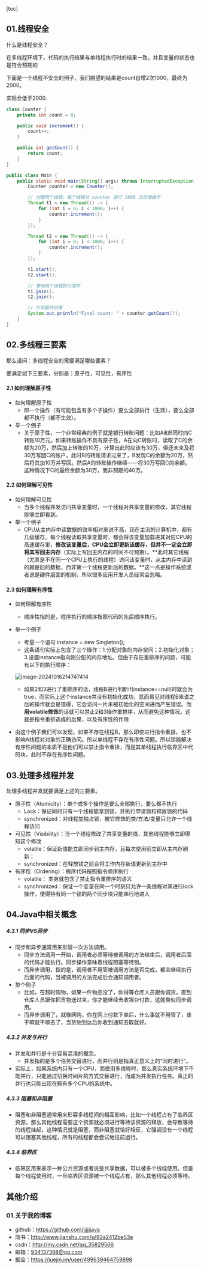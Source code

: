 [toc]

## 01.线程安全

什么是线程安全？

在多线程环境下，代码的执行结果与单线程执行时的结果一致，并且变量的状态也是符合预期的



下面是一个线程不安全的例子，我们期望的结果是count自增2次1000，最终为2000。

实际会低于2000.

```java
class Counter {
    private int count = 0;

    public void increment() {
        count++;
    }

    public int getCount() {
        return count;
    }
}

public class Main {
    public static void main(String[] args) throws InterruptedException {
        Counter counter = new Counter();

        // 创建两个线程，每个线程对 counter 进行 1000 次自增操作
        Thread t1 = new Thread(() -> {
            for (int i = 0; i < 1000; i++) {
                counter.increment();
            }
        });

        Thread t2 = new Thread(() -> {
            for (int i = 0; i < 1000; i++) {
                counter.increment();
            }
        });

        t1.start();
        t2.start();

        // 等待两个线程执行完毕
        t1.join();
        t2.join();

        // 打印最终结果
        System.out.println("Final count: " + counter.getCount());
    }
}

```



## 02.多线程三要素

那么请问：多线程安全的需要满足哪些要素？

要满足如下三要素，分别是：原子性，可见性，有序性

#### 2.1 如何理解原子性

- 如何理解原子性
  - 即一个操作（有可能包含有多个子操作）要么全部执行（生效），要么全部都不执行（都不生效）。
- 举一个例子
  - 关于原子性，一个非常经典的例子就是银行转账问题：比如A和B同时向C转账10万元。如果转账操作不具有原子性，A在向C转账时，读取了C的余额为20万，然后加上转账的10万，计算出此时应该有30万，但还未来及将30万写回C的账户，此时B的转账请求过来了，B发现C的余额为20万，然后将其加10万并写回。然后A的转账操作继续——将30万写回C的余额。这种情况下C的最终余额为30万，而非预期的40万。

#### 2.2 如何理解可见性

- 如何理解可见性
  - 当多个线程并发访问共享变量时，一个线程对共享变量的修改，其它线程能够立即看到。
- 举一个例子
  - CPU从主内存中读数据的效率相对来说不高，现在主流的计算机中，都有几级缓存。每个线程读取共享变量时，都会将该变量加载进其对应CPU的高速缓存里，**修改该变量后，CPU会立即更新该缓存，但并不一定会立即将其写回主内存**（实际上写回主内存的时间不可预期）。**此时其它线程（尤其是不在同一个CPU上执行的线程）访问该变量时，从主内存中读到的就是旧的数据，而非第一个线程更新后的数据。**这一点是操作系统或者说是硬件层面的机制，所以很多应用开发人员经常会忽略。

#### 2.3 如何理解有序性

- 如何理解有序性

  - 顺序性指的是，程序执行的顺序按照代码的先后顺序执行。

- 举一个例子

  - 考量一个语句 instance = new Singleton();
  - 这条语句实际上包含了三个操作：1.分配对象的内存空间；2.初始化对象；3.设置instance指向刚分配的内存地址。但由于存在重排序的问题，可能有以下的执行顺序：

  ![image-20241016214747414](./../_pic_/image-20241016214747414.png)

  - 如果2和3进行了重排序的话，线程B进行判断if(instance==null)时就会为true，而实际上这个instance并没有初始化成功，显而易见对线程B来说之后的操作就会是错得，它会访问一片未被初始化的空间进而产生错误。而**用volatile修饰**的话就可以禁止2和3操作重排序，从而避免这种情况。这就是指令重排造成的后果，以及有序性的作用

- 由这个例子我们可以发现，如果不存在线程B，那么即使进行指令重排，也不影响A线程对对象的正确访问。所以单线程不存在有序性问题。所以锁能解决有序性问题的本质不是他们可以禁止指令重排，而是其单线程执行临界区中代码块，此时不存在有序性问题。

## 03.处理多线程并发

处理多线程并发就要满足上述的三要素。

- 原子性（Atomicity）：单个或多个操作是要么全部执行，要么都不执行
  - Lock：保证同时只有一个线程能拿到锁，并执行申请锁和释放锁的代码
  - synchronized：对线程加独占锁，被它修饰的类/方法/变量只允许一个线程访问
- 可见性（Visibility）：当一个线程修改了共享变量的值，其他线程能够立即得知这个修改
  - volatile：保证新值能立即同步到主内存，且每次使用前立即从主内存刷新；
  - synchronized：在释放锁之前会将工作内存新值更新到主存中
- 有序性（Ordering）：程序代码按照指令顺序执行
  - volatile： 本身就包含了禁止指令重排序的语义
  - synchronized：保证一个变量在同一个时刻只允许一条线程对其进行lock操作，使得持有同一个锁的两个同步块只能串行地进入



## 04.Java中相关概念

##### 4.3.1 同步VS异步

- 同步和异步通常用来形容一次方法调用。
  - 同步方法调用一开始，调用者必须等待被调用的方法结束后，调用者后面的代码才能执行。同步操作意味着线程阻塞等待锁。 
  - 而异步调用，指的是，调用者不用管被调用方法是否完成，都会继续执行后面的代码，当被调用的方法完成后会通知调用者。
- 举个例子
  - 比如，在超时购物，如果一件物品没了，你得等仓库人员跟你调货，直到仓库人员跟你把货物送过来，你才能继续去收银台付款，这就类似同步调用。
  - 而异步调用了，就像网购，你在网上付款下单后，什么事就不用管了，该干嘛就干嘛去了，当货物到达后你收到通知去取就好。

##### 4.3.2 并发与并行

- 并发和并行是十分容易混淆的概念。
  - 并发指的是多个任务交替进行，而并行则是指真正意义上的“同时进行”。
- 实际上，如果系统内只有一个CPU，而使用多线程时，那么真实系统环境下不能并行，只能通过切换时间片的方式交替进行，而成为并发执行任务。真正的并行也只能出现在拥有多个CPU的系统中。

##### 4.3.3 阻塞和非阻塞

- 阻塞和非阻塞通常用来形容多线程间的相互影响，比如一个线程占有了临界区资源，那么其他线程需要这个资源就必须进行等待该资源的释放，会导致等待的线程挂起，这种情况就是阻塞，而非阻塞就恰好相反，它强调没有一个线程可以阻塞其他线程，所有的线程都会尝试地往前运行。

##### 4.3.4 临界区

- 临界区用来表示一种公共资源或者说是共享数据，可以被多个线程使用。但是每个线程使用时，一旦临界区资源被一个线程占有，那么其他线程必须等待。



## 其他介绍

### 01.关于我的博客

- github：https://github.com/jjjjjjava
- 简书：http://www.jianshu.com/u/92a2412be53e
- csdn：http://my.csdn.net/qq_35829566
- 邮箱：[934137388@qq.com](mailto:934137388@qq.com)
- 掘金：https://juejin.im/user/499639464759898



